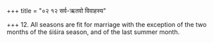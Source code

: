 +++
title = "०२ १२ सर्व-ऋतवो विवाहस्य"

+++
12. All seasons are fit for marriage with the exception of the two months of the śiśira season, and of the last summer month.
